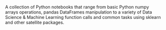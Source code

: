 A collection of Python notebooks that range from basic Python numpy arrays operations, pandas DataFrames manipulation to 
a variety of Data Science & Machine Learning function calls and common tasks using sklearn and other satellite packages.